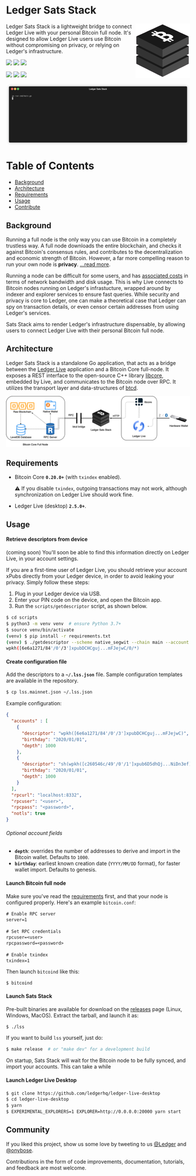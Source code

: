 # Ledger Sats Stack

<img src="/docs/logo.png" align="right" 
    alt="Legder Sats Stack logo by Anton Lovchikov" width="150">

</h1>

Ledger Sats Stack is a lightweight bridge to connect Ledger Live with your personal Bitcoin full node. It's designed to allow Ledger Live users use Bitcoin without compromising on privacy, or relying on Ledger's infrastructure.

<p>
  <img src="https://img.shields.io/github/v/release/onyb/ledger-sats-stack?include_prereleases" />
  <img src="https://img.shields.io/github/downloads/onyb/ledger-sats-stack/total">
  <img src="https://img.shields.io/badge/Go-%3E%3D1.14-04ADD8.svg" />
</p>

<p>
  <img src="https://github.com/onyb/ledger-sats-stack/workflows/Build/badge.svg" />
  <img src="https://github.com/onyb/ledger-sats-stack/workflows/Integration%20tests/badge.svg" />
  <img src="https://github.com/onyb/ledger-sats-stack/workflows/Regression%20tests/badge.svg" />
</p>


<img src="docs/txindex_enabled.gif" align="center" />


# Table of Contents

- [Background](#background)
- [Architecture](#architecture)
- [Requirements](#requirements)
- [Usage](#usage)
- [Contribute](#contribute)

## Background

Running a full node is the only way you can use Bitcoin in a completely trustless way. A full node downloads the entire blockchain, and checks it against Bitcoin's consensus rules, and contributes to the decentralization and economic strength of Bitcoin. However, a far more compelling reason to run your own node is **privacy**. [...read more](https://en.bitcoin.it/wiki/Full_node).

Running a node can be difficult for some users, and has [associated costs](https://bitcoin.org/en/full-node#costs-and-warnings) in terms of network bandwidth and disk usage. This is why Live connects to Bitcoin nodes running on Ledger's infrastucture, wrapped around by indexer and explorer services to ensure fast queries. While security and privacy is core to Ledger, one can make a theoretical case that Ledger can spy on transaction details, or even censor certain addresses from using Ledger's services.

Sats Stack aims to render Ledger's infrastructure dispensable, by allowing users to connect Ledger Live with their personal Bitcoin full node.


## Architecture

Ledger Sats Stack is a standalone Go application, that acts as a bridge between the [Ledger Live](http://ledger.com/live) application and a Bitcoin Core full-node. It exposes a REST interface to the open-source C++ library [libcore](https://github.com/LedgerHQ/lib-ledger-core), embedded by Live, and communicates to the Bitcoin node over RPC. It utilizes the transport layer and data-structures of [btcd](https://github.com/btcsuite/btcd).

<p align="center">
  <img src="/docs/architecture.png"/>
</p>

## Requirements

- Bitcoin Core **`0.20.0+`** (with `txindex` enabled).

  ⚠️ If you disable `txindex`, outgoing transactions may not work,
  although synchronization on Ledger Live should work fine.
- Ledger Live (desktop) **`2.5.0+`**.

## Usage

#### Retrieve descriptors from device

(coming soon) You'll soon be able to find this information directly on Ledger Live,
in your account settings.

If you are a first-time user of Ledger Live, you should retrieve your account xPubs
directly from your Ledger device, in order to avoid leaking your privacy. Simply follow
these steps:

1. Plug in your Ledger device via USB.
2. Enter your PIN code on the device, and open the Bitcoin app.
3. Run the `scripts/getdescriptor` script, as shown below.

```bash
$ cd scripts
$ python3 -m venv venv  # ensure Python 3.7+
$ source venv/bin/activate
(venv) $ pip install -r requirements.txt
(venv) $ ./getdescriptor --scheme native_segwit --chain main --account 3
wpkh([6e6a1271/84'/0'/3']xpubDCHCguj...mFJejwC/0/*)
```

#### Create configuration file

Add the descriptors to a **`~/.lss.json`** file.
Sample configuration templates are available in the repository.

```sh
$ cp lss.mainnet.json ~/.lss.json
```

Example configuration:

```json
{
  "accounts" : [
    {
      "descriptor": "wpkh([6e6a1271/84'/0'/3']xpubDCHCguj...mFJejwC)",
      "birthday": "2020/01/01",
      "depth": 1000
    },
    {
      "descriptor": "sh(wpkh([c260546c/49'/0'/1']xpub6D5dhQj...NiDn3ef))",
      "birthday": "2020/01/01",
      "depth": 1000
    }
  ],
  "rpcurl": "localhost:8332",
  "rpcuser": "<user>",
  "rpcpass": "<password>",
  "notls": true
}
```

###### Optional account fields
- **`depth`**: overrides the number of addresses to derive and import in the Bitcoin wallet. Defaults to `1000`.
- **`birthday`**: earliest known creation date (`YYYY/MM/DD` format), for faster wallet import. Defaults to genesis.

#### Launch Bitcoin full node

Make sure you've read the [requirements](#requirements) first, and that your node is configured properly.
Here's an example `bitcoin.conf`:

```
# Enable RPC server
server=1

# Set RPC credentials
rpcuser=<user>
rpcpassword=<password>

# Enable txindex
txindex=1
```

Then launch `bitcoind` like this:

```bash
$ bitcoind
```

#### Launch Sats Stack

Pre-built binaries are available for download on the [releases](https://github.com/onyb/ledger-sats-stack/releases)
page (Linux, Windows, MacOS). Extract the tarball, and launch it as:

```sh
$ ./lss
```

If you want to build `lss` yourself, just do:

```sh
$ make release  # or "make dev" for a development build
```

On startup, Sats Stack will wait for the Bitcoin node to be fully synced,
and import your accounts. This can take a while

#### Launch Ledger Live Desktop

```sh
$ git clone https://github.com/ledgerhq/ledger-live-desktop
$ cd ledger-live-desktop
$ yarn
$ EXPERIMENTAL_EXPLORERS=1 EXPLORER=http://0.0.0.0:20000 yarn start
```

## Community

If you liked this project, show us some love by tweeting to us
[@Ledger](https://twitter.com/Ledger) and [@onybose](https://twitter.com/onybose).

Contributions in the form of code improvements, documentation, tutorials,
and feedback are most welcome.
